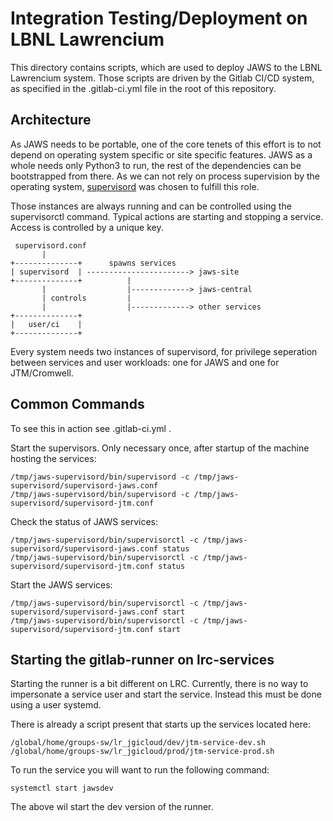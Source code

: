 # Integration Testing/Deployment on LBNL Lawrencium

This directory contains scripts, which are used to deploy JAWS to the LBNL Lawrencium system. Those scripts
are driven by the Gitlab CI/CD system, as specified in the .gitlab-ci.yml file in the root of
this repository.

## Architecture

As JAWS needs to be portable, one of the core tenets of this effort is to not depend on operating
system specific or site specific features. JAWS as a whole needs only Python3 to run, the rest
of the dependencies can be bootstrapped from there. As we can not rely on process supervision by
the operating system, [supervisord](https://www.supervisord.org) was chosen to fulfill this role.

Those instances are always running and can be controlled using the supervisorctl command. Typical
actions are starting and stopping a service. Access is controlled by a unique key.

     supervisord.conf
           |
    +--------------+      spawns services
    | supervisord  | -----------------------> jaws-site
    +--------------+          |
           |                  |-------------> jaws-central
           | controls         |
           |                  |-------------> other services
    +--------------+
    |   user/ci    |
    +--------------+

Every system needs two instances of supervisord, for privilege seperation between services and
user workloads: one for JAWS and one for JTM/Cromwell.


## Common Commands

To see this in action see .gitlab-ci.yml .

Start the supervisors. Only necessary once, after startup of the machine hosting the services:

    /tmp/jaws-supervisord/bin/supervisord -c /tmp/jaws-supervisord/supervisord-jaws.conf
    /tmp/jaws-supervisord/bin/supervisord -c /tmp/jaws-supervisord/supervisord-jtm.conf

Check the status of JAWS services:

    /tmp/jaws-supervisord/bin/supervisorctl -c /tmp/jaws-supervisord/supervisord-jaws.conf status
    /tmp/jaws-supervisord/bin/supervisorctl -c /tmp/jaws-supervisord/supervisord-jtm.conf status

Start the JAWS services:

    /tmp/jaws-supervisord/bin/supervisorctl -c /tmp/jaws-supervisord/supervisord-jaws.conf start
    /tmp/jaws-supervisord/bin/supervisorctl -c /tmp/jaws-supervisord/supervisord-jtm.conf start


## Starting the gitlab-runner on lrc-services
Starting the runner is a bit different on LRC. Currently, there is no way to
impersonate a service user and start the service. Instead this must be done
using a user systemd.

There is already a script present that starts up the services located here:


`/global/home/groups-sw/lr_jgicloud/dev/jtm-service-dev.sh`
`/global/home/groups-sw/lr_jgicloud/prod/jtm-service-prod.sh`

To run the service you will want to run the following command:

`systemctl start jawsdev`

The above wil start the dev version of the runner.
